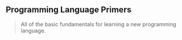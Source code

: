 ## Programming Language Primers

> All of the basic fundamentals for learning a new programming language.
